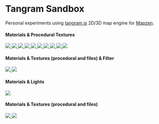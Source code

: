 # Tangram Sandbox

Personal experiments using [tangram.js](https://github.com/tangrams/tangram) 2D/3D map engine for [Mapzen](https://mapzen.com/).

#### Materials & Procedural Textures

[ ![](http://tangrams.github.io/tangram-sandbox/styles/ikeda.png) ](http://tangrams.github.io/tangram-sandbox/tangram.html?styles/ikeda#16.575/40.70321/-74.00666)
[ ![](http://tangrams.github.io/tangram-sandbox/styles/gotham.png) ](http://tangrams.github.io/tangram-sandbox/tangram.html?styles/gotham#16.575/40.70321/-74.00666)
[ ![](http://tangrams.github.io/tangram-sandbox/styles/grain-area.png) ](http://tangrams.github.io/tangram-sandbox/tangram.html?styles/grain-area#16.575/40.70321/-74.00666)
[ ![](http://tangrams.github.io/tangram-sandbox/styles/grain-roads.png) ](http://tangrams.github.io/tangram-sandbox/tangram.html?styles/grain-roads#16.575/40.70321/-74.00666)
[ ![](http://tangrams.github.io/tangram-sandbox/styles/grain.png) ](http://tangrams.github.io/tangram-sandbox/tangram.html?styles/grain#16.575/40.70321/-74.00666)
[ ![](http://tangrams.github.io/tangram-sandbox/styles/blueprint.png) ](http://tangrams.github.io/tangram-sandbox/tangram.html?styles/blueprint#16.575/40.70321/-74.00666)
[ ![](http://tangrams.github.io/tangram-sandbox/styles/matrix.png) ](http://tangrams.github.io/tangram-sandbox/tangram.html?styles/matrix#18.4/40.71310/-74.00599)
[ ![](http://tangrams.github.io/tangram-sandbox/styles/tron.png) ](http://tangrams.github.io/tangram-sandbox/tangram.html?styles/tron#16.975/40.70411/-74.00930)
[ ![](http://tangrams.github.io/tangram-sandbox/styles/lego.png) ](http://tangrams.github.io/tangram-sandbox/tangram.html?styles/lego#19/40.70533/-74.00975)
[ ![](http://tangrams.github.io/tangram-sandbox/styles/patterns.png) ](http://tangrams.github.io/tangram-sandbox/tangram.html?styles/patterns#17.375/40.70361/-74.01181)

#### Materials & Textures (procedural and files) & Filter
[ ![](http://tangrams.github.io/tangram-sandbox/styles/pericoli.png) ](http://tangrams.github.io/tangram-sandbox/tangram.html?styles/pericoli#17.575/40.70495/-74.00486)
[ ![](http://tangrams.github.io/tangram-sandbox/styles/crosshatch.png) ](http://tangrams.github.io/tangram-sandbox/tangram.html?styles/crosshatch#17.575/40.70495/-74.00486)

#### Materials & Lights
[ ![](http://tangrams.github.io/tangram-sandbox/styles/specular-dust.png) ](http://tangrams.github.io/tangram-sandbox/tangram.html?styles/specular-dust#17.175/40.70431/-74.01046)

#### Materials & Textures (procedural and files)
[ ![](http://tangrams.github.io/tangram-sandbox/styles/nursery.png) ](http://tangrams.github.io/tangram-sandbox/tangram.html?styles/nursery#19.825/40.70688/-74.01136)
[ ![](http://tangrams.github.io/tangram-sandbox/styles/sandbox.png) ](http://tangrams.github.io/tangram-sandbox/tangram.html?styles/sandbox#17.675/40.70507/-74.00552)
